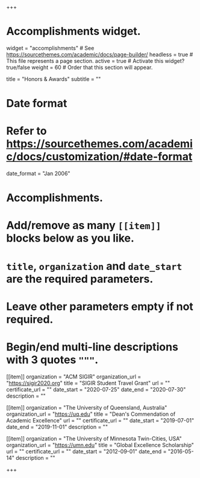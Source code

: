 +++
# Accomplishments widget.
widget = "accomplishments"  # See https://sourcethemes.com/academic/docs/page-builder/
headless = true  # This file represents a page section.
active = true  # Activate this widget? true/false
weight = 60  # Order that this section will appear.

title = "Honors & Awards"
subtitle = ""

# Date format
#   Refer to https://sourcethemes.com/academic/docs/customization/#date-format
date_format = "Jan 2006"

# Accomplishments.
#   Add/remove as many `[[item]]` blocks below as you like.
#   `title`, `organization` and `date_start` are the required parameters.
#   Leave other parameters empty if not required.
#   Begin/end multi-line descriptions with 3 quotes `"""`.

[[item]]
  organization = "ACM SIGIR"
  organization_url = "https://sigir2020.org"
  title = "SIGIR Student Travel Grant"
  url = ""
  certificate_url = ""
  date_start = "2020-07-25"
  date_end = "2020-07-30"
  description = ""

[[item]]
  organization = "The University of Queensland, Australia"
  organization_url = "https://uq.edu"
  title = "Dean's Commendation of Academic Excellence"
  url = ""
  certificate_url = ""
  date_start = "2019-07-01"
  date_end = "2019-11-01"
  description = ""

[[item]]
  organization = "The University of Minnesota Twin-Cities, USA"
  organization_url = "https://umn.edu"
  title = "Global Excellence Scholarship"
  url = ""
  certificate_url = ""
  date_start = "2012-09-01"
  date_end = "2016-05-14"
  description = ""

+++
